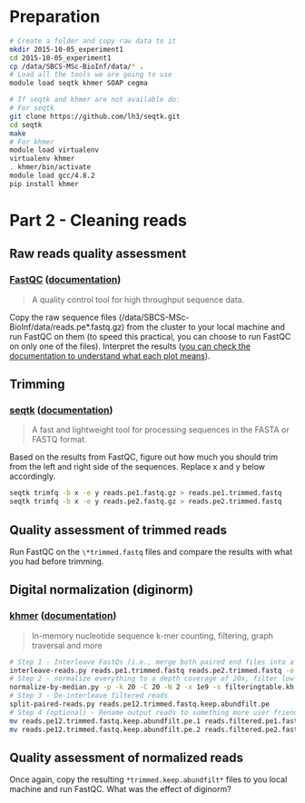 # Preparation

```bash
# Create a folder and copy raw data to it
mkdir 2015-10-05_experiment1
cd 2015-10-05_experiment1
cp /data/SBCS-MSc-BioInf/data/* .
# Load all the tools we are going to use
module load seqtk khmer SOAP cegma

# If seqtk and khmer are not available do:
# For seqtk
git clone https://github.com/lh3/seqtk.git
cd seqtk
make
# For khmer
module load virtualenv
virtualenv khmer
. khmer/bin/activate
module load gcc/4.8.2
pip install khmer
```

# Part 2 - Cleaning reads

## Raw reads quality assessment

### [FastQC](http://www.bioinformatics.babraham.ac.uk/projects/fastqc/) ([documentation](http://www.bioinformatics.babraham.ac.uk/projects/fastqc/Help/))
> A quality control tool for high throughput sequence data.

Copy the raw sequence files (/data/SBCS-MSc-BioInf/data/reads.pe*.fastq.gz) from the cluster to your local machine and run FastQC on them (to speed this practical, you can choose to run FastQC on only one of the files).
Interpret the results ([you can check the documentation to understand what each plot means](http://www.bioinformatics.babraham.ac.uk/projects/fastqc/Help/3%20Analysis%20Modules/)).

## Trimming

### [seqtk](https://github.com/lh3/seqtk) ([documentation](http://manpages.ubuntu.com/manpages/vivid/man1/seqtk.1.html))
> A fast and lightweight tool for processing sequences in the FASTA or FASTQ format.

Based on the results from FastQC, figure out how much you should trim from the left and right side of the sequences.
Replace x and y below accordingly.

```bash
seqtk trimfq -b x -e y reads.pe1.fastq.gz > reads.pe1.trimmed.fastq
seqtk trimfq -b x -e y reads.pe2.fastq.gz > reads.pe2.trimmed.fastq
```

## Quality assessment of trimmed reads
Run FastQC on the ```\*trimmed.fastq``` files and compare the results with what you had before trimming.

## Digital normalization (diginorm)

### [khmer](https://github.com/ged-lab/khmer) ([documentation](http://khmer.readthedocs.org/en/v2.0/))
> In-memory nucleotide sequence k-mer counting, filtering, graph traversal and more

```bash
# Step 1 - Interleave FastQs (i.e., merge both paired end files into a single file as a requirement of khmer)
interleave-reads.py reads.pe1.trimmed.fastq reads.pe2.trimmed.fastq -o reads.pe12.trimmed.fastq
# Step 2 - normalize everything to a depth coverage of 20x, filter low abundance khmers, remove orphaned reads
normalize-by-median.py -p -k 20 -C 20 -N 2 -x 1e9 -s filteringtable.kh  reads.pe12.trimmed.fastq && filter-abund.py -V filteringtable.kh *.keep && extract-paired-reads.py reads.pe12.trimmed.fastq.keep.abundfilt
# Step 3 - De-interleave filtered reads
split-paired-reads.py reads.pe12.trimmed.fastq.keep.abundfilt.pe
# Step 4 (optional) - Rename output reads to something more user friendly
mv reads.pe12.trimmed.fastq.keep.abundfilt.pe.1 reads.filtered.pe1.fastq
mv reads.pe12.trimmed.fastq.keep.abundfilt.pe.2 reads.filtered.pe2.fastq
```

## Quality assessment of normalized reads
Once again, copy the resulting ```*trimmed.keep.abundfilt*``` files to you local machine and run FastQC. What was the effect of diginorm?
